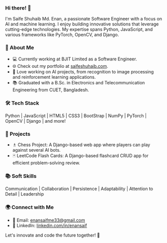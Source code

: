 ### Hi there! 👋

I'm Saife Shuhaib Md. Enan, a passionate Software Engineer with a focus on AI and machine learning. I enjoy building innovative solutions that leverage cutting-edge technologies. My expertise spans Python, JavaScript, and various frameworks like PyTorch, OpenCV, and Django.

### 🚀 About Me

- 💻 Currently working at BJIT Limited as a Software Engineer.
- 🌐 Check out my portfolio at [saifeshuhaib.com](https://saifeshuhaib.com).
- 🤖 Love working on AI projects, from recognition to image processing and reinforcement learning applications.
- 📚 Graduated with a B.Sc. in Electronics and Telecommunication Engineering from CUET, Bangladesh.

### 🛠️ Tech Stack

Python | JavaScript | HTML5 | CSS3 | BootStrap | NumPy | PyTorch | OpenCV | Django | and more!

### 🔧 Projects

- ♗ Chess Project: A Django-based web app where players can play against several AI bots.
- 🃏 LeetCode Flash Cards: A Django-based flashcard CRUD app for efficient problem-solving review.

### 📚 Soft Skills

Communication | Collaboration | Persistence | Adaptability | Attention to Detail | Leadership

### 🌍 Connect with Me

- 📧 Email: enansaifme33@gmail.com
- 💼 LinkedIn: [linkedin.com/in/enansaif](https://linkedin.com/in/enansaif)

Let's innovate and code the future together! 🚀
